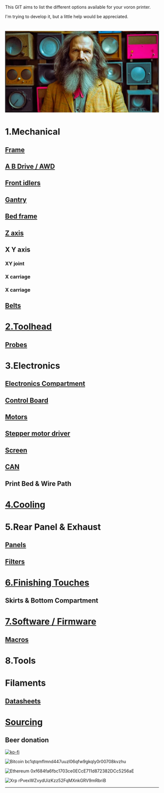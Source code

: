 This GIT aims to list the different options available for your voron printer.

I'm trying to develop it, but a little help would be appreciated.

![Mendeleyeev](/IMG/mendeleyeev2.JPG "mendeleevpedia")
======

# 1.Mechanical
## [Frame](frame.md)
## [A B Drive / AWD](ABdrive.md)
## [Front idlers](https://github.com/LegionPleingaz/Voronpedia/blob/main/front_idlers.md)
## [Gantry](gantry.md)
## [Bed frame](bed.md)
## [Z axis](https://github.com/LegionPleingaz/Voronpedia/blob/main/z%20axis.md)
## X Y axis
### XY joint
### X carriage
### X carriage
## [Belts](belts.md)

# [2.Toolhead](toolhead.md)
## [Probes](probes.md)

# 3.Electronics
## [Electronics Compartment](elec_compartment.md)
## [Control Board](controlboard.md)
## [Motors](motors.md)
## [Stepper motor driver](SMD.md)
## [Screen](screen.md)
## [CAN](CAN.md)
## Print Bed & Wire Path

# [4.Cooling](cooling.md)

# 5.Rear Panel & Exhaust
## [Panels](panels.md)
## [Filters](filters.md)

# [6.Finishing Touches](finish.md)
## Skirts & Bottom Compartment

# [7.Software / Firmware](software.md)
## [Macros](macros.md)

# 8.Tools

# Filaments
## [Datasheets](https://github.com/LegionPleingaz/Voronpedia/tree/main/Filament)

# [Sourcing](sourcing.md)

## Beer donation
[![ko-fi](https://ko-fi.com/img/githubbutton_sm.svg)](https://ko-fi.com/W7W6USGTM)

![Bitcoin](https://img.shields.io/badge/Bitcoin-000?style=for-the-badge&logo=bitcoin&logoColor=white) bc1qtqmflmnd447uuzl06qfw9gkqly0r00708kvzhu

![Ethereum](https://img.shields.io/badge/Ethereum-3C3C3D?style=for-the-badge&logo=Ethereum&logoColor=white) 0xf684fa6fbc1703ce0ECcE711d872382DCc5256aE

![Xrp](https://img.shields.io/badge/Xrp-black?style=for-the-badge&logo=xrp&logoColor=white) rPvexWZvydUizKzz52FqMXnkGRV9mRbriB

---
